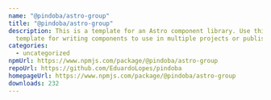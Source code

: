 ```yaml
---
name: "@pindoba/astro-group"
title: "@pindoba/astro-group"
description: This is a template for an Astro component library. Use this
  template for writing components to use in multiple projects or publish to NPM.
categories:
  - uncategorized
npmUrl: https://www.npmjs.com/package/@pindoba/astro-group
repoUrl: https://github.com/EduardoLopes/pindoba
homepageUrl: https://www.npmjs.com/package/@pindoba/astro-group
downloads: 232
---
```

